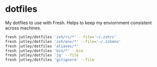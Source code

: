 # dotfiles

My dotfiles to use with Fresh. Helps to keep my enviornment consistent across machines.

```sh
fresh jutley/dotfiles 'zsh/rc/*' --file='~/.zshrc'
fresh jutley/dotfiles 'zsh/env/*' --file='~/.zshenv'
fresh jutley/dotfiles 'aliases/*'
fresh jutley/dotfiles 'bin/*' --bin
fresh jutley/dotfiles 'jq' --file
fresh jutley/dotfiles 'gitignore' --file
```
